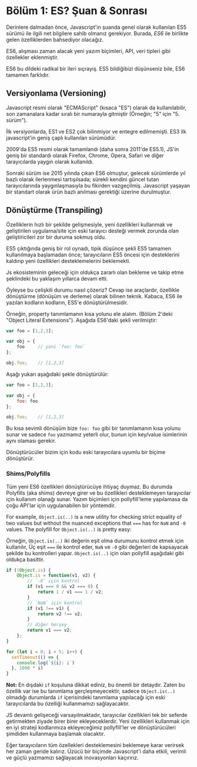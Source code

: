 # Bölüm 1: ES? Şuan & Sonrası

Derinlere dalmadan önce, Javascript'in şuanda genel olarak kullanılan ES5 sürümü ile ilgili net bilgilere sahib olmanız gerekiyor. Burada, *ES6* ile birlikte gelen özelliklerden bahsediyor olacağız.

ES6, alışması zaman alacak yeni yazım biçimleri, API, veri tipleri gibi özellekler eklenmiştir. 

ES6 bu dildeki radikal bir ileri sıçrayış. ES5 bildiğibizi düşünseniz bile, ES6 tamamen farklıdır.

## Versiyonlama (Versioning)

Javascript resmi olarak "ECMAScript" (kısaca "ES") olarak da kullanılabilir, son zamanalara kadar sıralı bir numarayla gitmiştir (Örneğin; "5" için "5. sürüm").

İlk versiyonlarda, ES1 ve ES2 çok bilinmiyor ve entegre edilmemişti. ES3 ilk javascript'in geniş çaplı kullanılan sürümüdür.

2009'da ES5 resmi olarak tamamlandı (daha sonra 2011'de ES5.1), JS'in geniş bir standardı olarak Firefox, Chrome, Opera, Safari ve diğer tarayıcılarda yaygın olarak kullanıldı.

Sonraki sürüm ise 2015 yılında çıkan ES6 olmuştur, gelecek sürümlerde yıl bazlı olarak ilerlenmesi tartışılsada; sürekli kendini güncel tutan tarayıcılarında yaygınlaşmasıyla bu fikirden vazgeçilmiş. Javascript yaşayan bir standart olarak ürün bazlı anılması gerektiği üzerine durulmuştur. 

## Dönüştürme (Transpiling)

Özelliklerin hızlı bir şekilde gelişmesiyle, yeni özellikleri kullanmak ve geliştirilen uygulama/site için eski tarayıcı desteği vermek zorunda olan geliştiricileri zor bir duruma sokmuş oldu.

ES5 çıktığında geniş bir rol oynadı, tipik düşünce şekli ES5 tamamen kullanılmaya başlamadan önce; tarayıcıların ES5 öncesi için desteklerini kaldırıp yeni özellikleri desteklemelerini beklemekti.

Js ekosisteminin geleceği için oldukça zararlı olan bekleme ve takip etme şeklindeki bu yaklaşım yıllarca devam etti.

Öyleyse bu çelişkili durumu nasıl çözeriz? Cevap ise araçlardır, özellikle dönüştürme (dönüşüm ve derleme) olarak bilinen teknik. Kabaca, ES6 ile yazılan kodların kodların, ES5'e dönüştürülmesidir.

Örneğin, property tanımlamanın kısa yolunu ele alalım. (Bölüm 2'deki "Object Literal Extensions"). Aşağıda ES6'daki şekli verilmiştir:

```js
var foo = [1,2,3];

var obj = {
	foo		// yani `foo: foo`
};

obj.foo;	// [1,2,3]
```

Aşağı yukarı aşağıdaki şekle dönüştürülür:

```js
var foo = [1,2,3];

var obj = {
	foo: foo
};

obj.foo;	// [1,2,3]
```

Bu kısa sevimli dönüşüm bize `foo: foo` gibi bir tanımlamanın kısa yolunu sunar ve sadece `foo` yazmamız yeterli olur, bunun için key/value isimlerinin aynı olaması gerekir.

Dönüştürücüler bizim için kodu eski tarayıcılara uyumlu bir biçime dönüştürür.

### Shims/Polyfills

Tüm yeni ES6 özellikleri dönüştürücüye ihtiyaç duymaz. Bu durumda Polyfills (aka shims) devreye girer ve bu özellikleri desteklemeyen tarayıcılar için kullanım olanağı sunar. Yazım biçimleri için pollyfill'leme yapılamasa da çoğu API'lar için uygulanabilen bir yöntemdir.

For example, `Object.is(..)` is a new utility for checking strict equality of two values but without the nuanced exceptions that `===` has for `NaN` and `-0` values. The polyfill for `Object.is(..)` is pretty easy:

Örneğin, `Object.is(..)` iki değerin eşit olma durumunu kontrol etmek için kullanılır, Üç eşit `===` ile kontrol eder, `NaN` ve `-0` gibi değerleri de kapsayacak şekilde bu kontrolleri yapar. `Object.is(..)` için olan pollyfill aşağıdaki gibi oldukça basittir.

```js
if (!Object.is) {
	Object.is = function(v1, v2) {
		// `-0` için kontrol
		if (v1 === 0 && v2 === 0) {
			return 1 / v1 === 1 / v2;
		}
		// `NaN` için kontrol
		if (v1 !== v1) {
			return v2 !== v2;
		}
		// diğer herşey
		return v1 === v2;
	};
}

for (let i = 0; i < 5; i++) {
  setTimeout(() => {
    console.log(`${i}: i`)
  }, 1000 * i)
}

```

**Not:** En dışdaki `if` koşuluna dikkat ediniz, bu önemli bir detaydır. Zaten bu özellik var ise bu tanımlama gerçleşmeyecektir, sadece `Object.is(..)` olmadığı durumlarda `if` içerisindeki tanımlama yapılacağı için eski tarayıcılarda bu özelliği kullanmamızı sağlayacaktır. 

JS devamlı gelişeceği varsayılmaktadır, tarayıcılar özellikleri tek bir seferde getirmekten ziyade birer birer ekleyeceklerdir. Yeni özellikleri kullanmak için en iyi strateji kodlarımıza ekleyeceğimiz pollyfill'ler ve dönüştürücüleri şimdiden kullanmaya başlamak olacaktır.

Eğer tarayıcıların tüm özellekleri desteklemesini beklemeye karar verirsek her zaman geride kalırız. Üzücü bir biçimde Javascript'i daha etkili, verimli ve güçlü yazmamızı sağlayacak inovasyonları kaçırırız.
